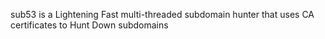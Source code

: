 
sub53 is a Lightening Fast multi-threaded subdomain hunter that uses  CA certificates to Hunt Down subdomains
